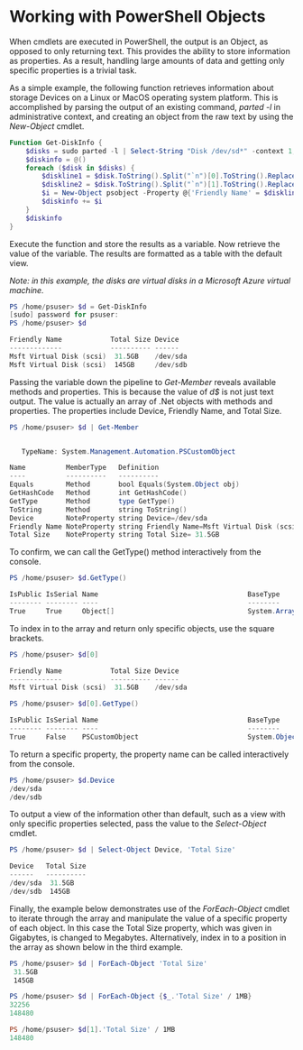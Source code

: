 Working with PowerShell Objects
====
When cmdlets are executed in PowerShell, the output is an Object, as opposed to only returning text.
This provides the ability to store information as properties.
As a result, handling large amounts of data and getting only specific properties is a trivial task.

As a simple example, the following function retrieves information about storage Devices on a Linux or MacOS operating system platform.
This is accomplished by parsing the output of an existing command, *parted -l* in administrative context, and creating an object from the raw text by using the *New-Object* cmdlet.

```PowerShell
Function Get-DiskInfo {
    $disks = sudo parted -l | Select-String "Disk /dev/sd*" -context 1,0
    $diskinfo = @()
    foreach ($disk in $disks) {
        $diskline1 = $disk.ToString().Split("`n")[0].ToString().Replace('  Model: ','')
        $diskline2 = $disk.ToString().Split("`n")[1].ToString().Replace('> Disk ','')
        $i = New-Object psobject -Property @{'Friendly Name' = $diskline1; Device=$diskline2.Split(': ')[0]; 'Total Size'=$diskline2.Split(':')[1]}
        $diskinfo += $i
    }
    $diskinfo
}
```

Execute the function and store the results as a variable.
Now retrieve the value of the variable.
The results are formatted as a table with the default view.

*Note: in this example, the disks are virtual disks in a Microsoft Azure virtual machine.*

```PowerShell
PS /home/psuser> $d = Get-DiskInfo
[sudo] password for psuser:
PS /home/psuser> $d

Friendly Name            Total Size Device
-------------            ---------- ------
Msft Virtual Disk (scsi)  31.5GB    /dev/sda
Msft Virtual Disk (scsi)  145GB     /dev/sdb

```

Passing the variable down the pipeline to *Get-Member* reveals available methods and properties.
This is because the value of *d$* is not just text output.
The value is actually an array of .Net objects with methods and properties.
The properties include Device, Friendly Name, and Total Size.

```PowerShell
PS /home/psuser> $d | Get-Member


   TypeName: System.Management.Automation.PSCustomObject

Name          MemberType   Definition
----          ----------   ----------
Equals        Method       bool Equals(System.Object obj)
GetHashCode   Method       int GetHashCode()
GetType       Method       type GetType()
ToString      Method       string ToString()
Device        NoteProperty string Device=/dev/sda
Friendly Name NoteProperty string Friendly Name=Msft Virtual Disk (scsi)
Total Size    NoteProperty string Total Size= 31.5GB
```

To confirm, we can call the GetType() method interactively from the console.

```PowerShell
PS /home/psuser> $d.GetType()

IsPublic IsSerial Name                                     BaseType
-------- -------- ----                                     --------
True     True     Object[]                                 System.Array
```

To index in to the array and return only specific objects, use the square brackets.

```PowerShell
PS /home/psuser> $d[0]

Friendly Name            Total Size Device
-------------            ---------- ------
Msft Virtual Disk (scsi)  31.5GB    /dev/sda

PS /home/psuser> $d[0].GetType()

IsPublic IsSerial Name                                     BaseType
-------- -------- ----                                     --------
True     False    PSCustomObject                           System.Object
```

To return a specific property, the property name can be called interactively from the console.

```PowerShell
PS /home/psuser> $d.Device
/dev/sda
/dev/sdb
```

To output a view of the information other than default, such as a view with only specific properties selected, pass the value to the *Select-Object* cmdlet.

```PowerShell
PS /home/psuser> $d | Select-Object Device, 'Total Size'

Device   Total Size
------   ----------
/dev/sda  31.5GB
/dev/sdb  145GB
```

Finally, the example below demonstrates use of the *ForEach-Object* cmdlet to iterate through the array and manipulate the value of a specific property of each object.
In this case the Total Size property, which was given in Gigabytes, is changed to Megabytes. 
Alternatively, index in to a position in the array as shown below in the third example.

```PowerShell
PS /home/psuser> $d | ForEach-Object 'Total Size'
 31.5GB
 145GB

PS /home/psuser> $d | ForEach-Object {$_.'Total Size' / 1MB}
32256
148480

PS /home/psuser> $d[1].'Total Size' / 1MB
148480
``` 